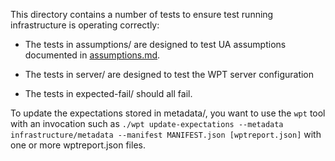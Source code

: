 This directory contains a number of tests to ensure test running
infrastructure is operating correctly:

 * The tests in assumptions/ are designed to test UA assumptions
   documented in [assumptions.md](/docs/_writing-tests/assumptions.md).

 * The tests in server/ are designed to test the WPT server configuration

 * The tests in expected-fail/ should all fail.

To update the expectations stored in metadata/, you want to use the `wpt`
tool with an invocation such as `./wpt update-expectations --metadata
infrastructure/metadata --manifest MANIFEST.json [wptreport.json]` with one
or more wptreport.json files.
